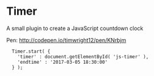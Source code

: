 # Timer
A small plugin to create a JavaScript countdown clock

Pen: http://codepen.io/timwright12/pen/KNrbjm

```
  Timer.start( {
    'timer' : document.getElementById( 'js-timer' ),
    'endtime' : '2017-03-05 18:30:00'
  } );
```
